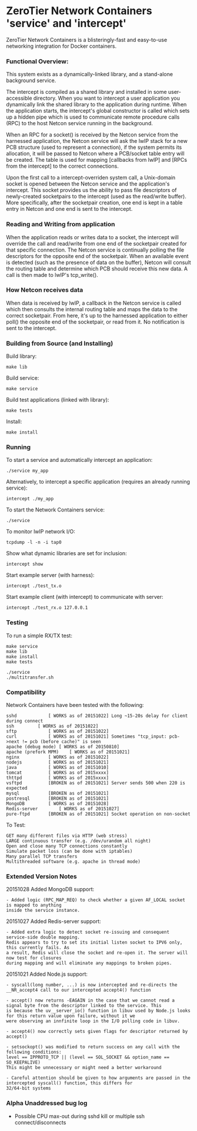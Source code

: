 ZeroTier Network Containers 'service' and 'intercept'
======
ZeroTier Network Containers is a blisteringly-fast and easy-to-use networking integration for Docker containers.


### Functional Overview:

This system exists as a dynamically-linked library, and a stand-alone background service.

The intercept is compiled as a shared library and installed in some user-accessible directory. When you want to intercept
a user application you dynamically link the shared library to the application during runtime. When the application starts, the 
intercept's global constructor is called which sets up a hidden pipe which is used to communicate remote procedure calls (RPC) to the host Netcon service running in the background.

When an RPC for a socket() is received by the Netcon service from the harnessed application, the Netcon service will ask the lwIP stack for a new PCB structure (used to represent a connection), if the system permits its allocation, it will be passed to Netcon where a PCB/socket table entry will be created. The table is used for mapping [callbacks from lwIP] and [RPCs from the intercept] to the correct connections.

Upon the first call to a intercept-overriden system call, a Unix-domain socket is opened between the Netcon service and the application's intercept. This socket provides us the ability to pass file descriptors of newly-created socketpairs to the intercept (used as the read/write buffer). More specifically, after the socketpair creation, one end is kept in a table entry in Netcon and one end is sent to the intercept.

### Reading and Writing from application
When the application reads or writes data to a socket, the intercept will override the call and read/write from one end of the socketpair created for that specific connection. The Netcon service is continually polling the file descriptors for the opposite end of the socketpair. When an available event is detected (such as the presence of data on the buffer), Netcon will consult the routing table and determine which PCB should receive this new data. A call is then made to lwIP's tcp_write(). 

### How Netcon receives data
When data is received by lwIP, a callback in the Netcon service is called which then consults the internal routing table and maps the data to the correct socketpair. From here, it's up to the harnessed application to either poll() the opposite end of the socketpair, or read from it. No notification is sent to the intercept.



### Building from Source (and Installing)

Build library:

    make lib

Build service:

    make service

Build test applications (linked with library):

    make tests

Install:

    make install



### Running

To start a service and automatically intercept an application:

    ./service my_app

Alternatively, to intercept a specific application (requires an already running service):

    intercept ./my_app

To start the Network Containers service:

    ./service

To monitor lwIP network I/O:

    tcpdump -l -n -i tap0

Show what dynamic libraries are set for inclusion:

    intercept show

Start example server (with harness):

    intercept ./test_tx.o 

Start example client (with intercept) to communicate with server:

    intercept ./test_rx.o 127.0.0.1



### Testing

To run a simple RX/TX test:

    make service
    make lib
    make install
    make tests
    
    ./service
    ./multitransfer.sh




### Compatibility

Network Containers have been tested with the following:

	sshd			[ WORKS as of 20151022] Long ~15-20s delay for client during connect
	ssh			[ WORKS as of 20151022]
	sftp			[ WORKS as of 20151022]
	curl			[ WORKS as of 20151021] Sometimes "tcp_input: pcb->next != pcb (before cache)" is seen
	apache (debug mode)	[ WORKS as of 20150810]
	apache (prefork MPM)	[ WORKS as of 20151021]
	nginx			[ WORKS as of 20151022]
	nodejs			[ WORKS as of 20151021]
	java			[ WORKS as of 20151010]
	tomcat			[ WORKS as of 2015xxxx]
	thttpd			[ WORKS as of 2015xxxx]
	vsftpd			[BROKEN as of 20151021] Server sends 500 when 220 is expected
	mysql			[BROKEN as of 20151021]
	postresql		[BROKEN as of 20151021]
	MongoDB			[ WORKS as of 20151028]
	Redis-server		[ WORKS as of 20151027]
	pure-ftpd		[BROKEN as of 20151021] Socket operation on non-socket

To Test:

	GET many different files via HTTP (web stress)
	LARGE continuous transfer (e.g. /dev/urandom all night)
	Open and close many TCP connections constantly
	Simulate packet loss (can be done with iptables)
	Many parallel TCP transfers
	Multithreaded software (e.g. apache in thread mode)



### Extended Version Notes

20151028 Added MongoDB support:

	- Added logic (RPC_MAP_REQ) to check whether a given AF_LOCAL socket is mapped to anything
	inside the service instance. 


20151027 Added Redis-server support:

	- Added extra logic to detect socket re-issuing and consequent service-side double mapping.
	Redis appears to try to set its initial listen socket to IPV6 only, this currently fails. As 
	a result, Redis will close the socket and re-open it. The server will now test for closures
	during mapping and will eliminate any mappings to broken pipes.


20151021 Added Node.js support:

	- syscall(long number, ...) is now intercepted and re-directs the __NR_accept4 call to our intercepted accept4() function

	- accept() now returns -EAGAIN in the case that we cannot read a signal byte from the descriptor linked to the service. This
	is because the uv__server_io() function in libuv used by Node.js looks for this return value upon failure, without it we
	were observing an innfinite loop in the I/O polling code in libuv.

	- accept4() now correctly sets given flags for descriptor returned by accept()

	- setsockopt() was modified to return success on any call with the following conditions:
	level == IPPROTO_TCP || (level == SOL_SOCKET && option_name == SO_KEEPALIVE)
	This might be unnecessary or might need a better workaround

	- Careful attention should be given to how arguments are passed in the intercepted syscall() function, this differs for 
	32/64-bit systems


### Alpha Unaddressed bug log

 - Possible CPU max-out during sshd kill or multiple ssh connect/disconnects


